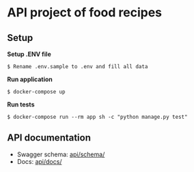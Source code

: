 # API project of food recipes

## Setup

**Setup .ENV file**
```
$ Rename .env.sample to .env and fill all data
```

**Run application**

```
$ docker-compose up
```

**Run tests**

```
$ docker-compose run --rm app sh -c "python manage.py test"
```

## API documentation

* Swagger schema: [api/schema/](http://127.0.0.1:8000/api/schema/)
* Docs: [api/docs/](http://127.0.0.1:8000/api/docs/)